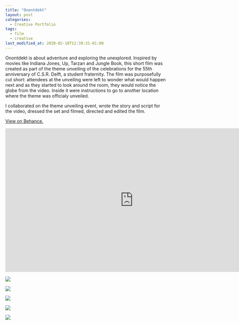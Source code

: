 ```yaml
---
title: "Onontdekt"
layout: post
categories:
  - Creative Portfolio
tags:
  - film
  - creative
last_modified_at: 2020-02-10T12:39:31-01:00
---
```


Onontdekt is about adventure and exploring the unexplored. Inspired by movies like Indiana Jones, Up, Tarzan and Jungle Book, this short film was created as part of the theme unveiling of the celebrations for the 55th anniversary of C.S.R. Delft, a student fraternity. The film was purposefully cut short: attendees at the unveiling were left to wonder what would happen next and as they started to look around the room, they would notice the globe from the video. Inside it were instructions to go to another location where the theme was officialy unveiled.

I collaborated on the theme unveiling event, wrote the story and script for the video, dressed the set and filmed, directed and edited the film.

[View on Behance.](https://www.behance.net/gallery/46662243/Onontdekt-Short-Film)

<iframe src="https://player.vimeo.com/video/164534049?title=0&byline=0&portrait=0" width="800" height="450" frameborder="0" allow="autoplay; fullscreen" allowfullscreen></iframe>

![](https://mir-s3-cdn-cf.behance.net/project_modules/1400_opt_1/03ec6946662243.585d6d32ca98c.jpg)

![](https://mir-s3-cdn-cf.behance.net/project_modules/1400_opt_1/900da946662243.585d6d32c764a.jpg)

![](https://mir-s3-cdn-cf.behance.net/project_modules/1400_opt_1/b3f45e46662243.585d6d32c6e65.jpg)

![](https://mir-s3-cdn-cf.behance.net/project_modules/1400_opt_1/2f710b46662243.585d6d32c7cb7.jpg)

![](https://mir-s3-cdn-cf.behance.net/project_modules/1400_opt_1/ebdecf46662243.585d6d32ca22e.jpg)